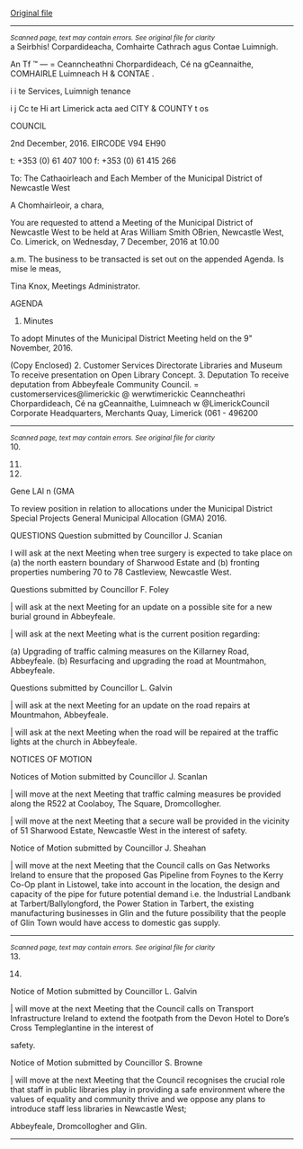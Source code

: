 [Original file](https://beta.limerick.ie/sites/default/files/media/documents/2017-04/agenda_-_municipal_district_of_newcastle_west_-_7th_december_2016.pdf)

---
*<small>Scanned page, text may contain errors. See original file for clarity</small>*  
a Seirbhis! Corpardideacha,
Comhairte Cathrach agus Contae Luimnigh.

An Tf ™
— = Ceanncheathni Chorpardideach,
Cé na gCeannaithe,
COMHAIRLE Luimneach
H & CONTAE .

i i te Services,
Luimnigh tenance

i j Cc te Hi art
Limerick acta aed
CITY & COUNTY t os

COUNCIL

2nd December, 2016. EIRCODE V94 EH90

t: +353 (0) 61 407 100
f: +353 (0) 61 415 266

To: The Cathaoirleach and Each Member of the Municipal District of Newcastle West

A Chomhairleoir, a chara,

You are requested to attend a Meeting of the Municipal District of Newcastle West to be held at Aras
William Smith OBrien, Newcastle West, Co. Limerick, on Wednesday, 7 December, 2016 at 10.00

a.m. The business to be transacted is set out on the appended Agenda.
Is mise le meas,

Tina Knox,
Meetings Administrator.

AGENDA

1. Minutes

To adopt Minutes of the Municipal District Meeting held on the 9" November, 2016.

(Copy Enclosed)
2. Customer Services Directorate
Libraries and Museum
To receive presentation on Open Library Concept.
3. Deputation
To receive deputation from Abbeyfeale Community Council.
= customerservices@limerickic
@ werwtimerickic
Ceanncheathri Chorpardideach, Cé na gCeannaithe, Luimneach w @LimerickCouncil
Corporate Headquarters, Merchants Quay, Limerick (061 - 496200


---
*<small>Scanned page, text may contain errors. See original file for clarity</small>*  
10.

11.

12.

Gene LAl n (GMA

To review position in relation to allocations under the Municipal District Special Projects
General Municipal Allocation (GMA) 2016.

QUESTIONS
Question submitted by Councillor J. Scanian

I will ask at the next Meeting when tree surgery is expected to take place on (a) the north
eastern boundary of Sharwood Estate and (b) fronting properties numbering 70 to 78
Castleview, Newcastle West.

Questions submitted by Councillor F. Foley

| will ask at the next Meeting for an update on a possible site for a new burial ground in
Abbeyfeale.

| will ask at the next Meeting what is the current position regarding:

(a) Upgrading of traffic calming measures on the Killarney Road, Abbeyfeale.
(b) Resurfacing and upgrading the road at Mountmahon, Abbeyfeale.

Questions submitted by Councillor L. Galvin

| will ask at the next Meeting for an update on the road repairs at Mountmahon, Abbeyfeale.

| will ask at the next Meeting when the road will be repaired at the traffic lights at the church
in Abbeyfeale.

NOTICES OF MOTION

Notices of Motion submitted by Councillor J. Scanlan

| will move at the next Meeting that traffic calming measures be provided along the R522 at
Coolaboy, The Square, Dromcollogher.

| will move at the next Meeting that a secure wall be provided in the vicinity of 51 Sharwood
Estate, Newcastle West in the interest of safety.

Notice of Motion submitted by Councillor J. Sheahan

| will move at the next Meeting that the Council calls on Gas Networks Ireland to ensure that
the proposed Gas Pipeline from Foynes to the Kerry Co-Op plant in Listowel, take into
account in the location, the design and capacity of the pipe for future potential demand i.e.
the Industrial Landbank at Tarbert/Ballylongford, the Power Station in Tarbert, the existing
manufacturing businesses in Glin and the future possibility that the people of Glin Town
would have access to domestic gas supply.


---
*<small>Scanned page, text may contain errors. See original file for clarity</small>*  
13.

14.

Notice of Motion submitted by Councillor L. Galvin

| will move at the next Meeting that the Council calls on Transport Infrastructure Ireland to
extend the footpath from the Devon Hotel to Dore’s Cross Templeglantine in the interest of

safety.

Notice of Motion submitted by Councillor S. Browne

| will move at the next Meeting that the Council recognises the crucial role that staff in public
libraries play in providing a safe environment where the values of equality and community
thrive and we oppose any plans to introduce staff less libraries in Newcastle West;

Abbeyfeale, Dromcollogher and Glin.


---
